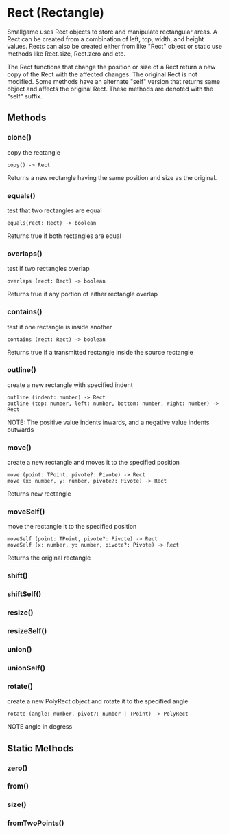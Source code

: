 # Rect (Rectangle)

Smallgame uses Rect objects to store and manipulate rectangular areas. A Rect can be created from a combination of left, top, width, and height values. Rects can also be created either from like "Rect" object or static use methods like Rect.size, Rect.zero and etc.

The Rect functions that change the position or size of a Rect return a new copy of the Rect with the affected changes. The original Rect is not modified. Some methods have an alternate "self" version that returns same object and affects the original Rect. These methods are denoted with the "self" suffix.

## Methods

### **clone()**

copy the rectangle
```
copy() -> Rect
```
Returns a new rectangle having the same position and size as the original.

### **equals()**
test that two rectangles are equal
```
equals(rect: Rect) -> boolean
```
Returns true if both rectangles are equal


### **overlaps()**

test if two rectangles overlap
```
overlaps (rect: Rect) -> boolean
```
Returns true if any portion of either rectangle overlap


### **contains()**

test if one rectangle is inside another
```
contains (rect: Rect) -> boolean
```
Returns true if a transmitted rectangle inside the source rectangle

### **outline()**

create a new rectangle with specified indent
```
outline (indent: number) -> Rect
outline (top: number, left: number, bottom: number, right: number) -> Rect
```

NOTE: The positive value indents inwards, and a negative value indents outwards

### **move()**

create a new rectangle and moves it to the specified position
```
move (point: TPoint, pivote?: Pivote) -> Rect
move (x: number, y: number, pivote?: Pivote) -> Rect
```

Returns new rectangle

### **moveSelf()**

move the rectangle it to the specified position
```
moveSelf (point: TPoint, pivote?: Pivote) -> Rect
moveSelf (x: number, y: number, pivote?: Pivote) -> Rect
```

Returns the original rectangle

### **shift()**

### **shiftSelf()**

### **resize()**

### **resizeSelf()**

### **union()**

### **unionSelf()**

### **rotate()**

create a new PolyRect object and rotate it to the specified angle
```
rotate (angle: number, pivot?: number | TPoint) -> PolyRect
```

NOTE angle in degress

## Static Methods

### **zero()**
### **from()**
### **size()**
### **fromTwoPoints()**

